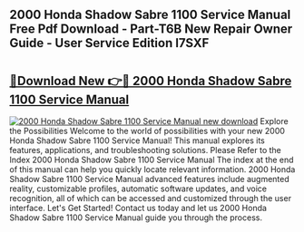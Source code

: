 ## 2000 Honda Shadow Sabre 1100 Service Manual Free Pdf Download - Part-T6B New Repair Owner Guide - User Service Edition l7SXF

# <h2><a href="http://bc43124.oget.top/?id=2000+Honda+Shadow+Sabre+1100+Service+Manual">🔗Download New 👉🔴 2000 Honda Shadow Sabre 1100 Service Manual</a></h2>

[![2000 Honda Shadow Sabre 1100 Service Manual new download](https://i.imgur.com/5g1atiW.png)](http://bc43124.oget.top/?id=2000+Honda+Shadow+Sabre+1100+Service+Manual)
Explore the Possibilities Welcome to the world of possibilities with your new 2000 Honda Shadow Sabre 1100 Service Manual! This manual explores its features, applications, and troubleshooting solutions. Please Refer to the Index 2000 Honda Shadow Sabre 1100 Service Manual The index at the end of this manual can help you quickly locate relevant information. 2000 Honda Shadow Sabre 1100 Service Manual advanced features include augmented reality, customizable profiles, automatic software updates, and voice recognition, all of which can be accessed and customized through the user interface. Let's Get Started! Contact us today and let us 2000 Honda Shadow Sabre 1100 Service Manual guide you through the process.
